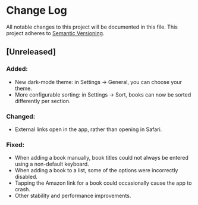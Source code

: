 # Change Log
All notable changes to this project will be documented in this file.
This project adheres to [Semantic Versioning](http://semver.org/).

## [Unreleased]
### Added:
- New dark-mode theme: in Settings -> General, you can choose your theme.
- More configurable sorting: in Settings -> Sort, books can now be sorted differently per section.

### Changed:
- External links open in the app, rather than opening in Safari.

### Fixed:
- When adding a book manually, book titles could not always be entered using a non-default keyboard.
- When adding a book to a list, some of the options were incorrectly disabled.
- Tapping the Amazon link for a book could occasionally cause the app to crash.
- Other stability and performance improvements.
